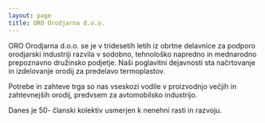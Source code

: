 ```yaml
---
layout: page
title: ORO Orodjarna d.o.o.
---
```


<p class="message">

</p>

ORO Orodjarna d.o.o. se je v tridesetih letih iz obrtne delavnice za podporo orodjarski industriji razvila v sodobno, tehnološko napredno in mednarodno prepoznavno družinsko podjetje. Naši poglavitni dejavnosti sta načrtovanje in izdelovanje orodij za predelavo termoplastov.

Potrebe in zahteve trga so nas vseskozi vodile v proizvodnjo večjih in zahtevnejših orodij, predvsem za avtomobilsko industrijo.

Danes je 50- članski kolektiv usmerjen k nenehni rasti in razvoju.


